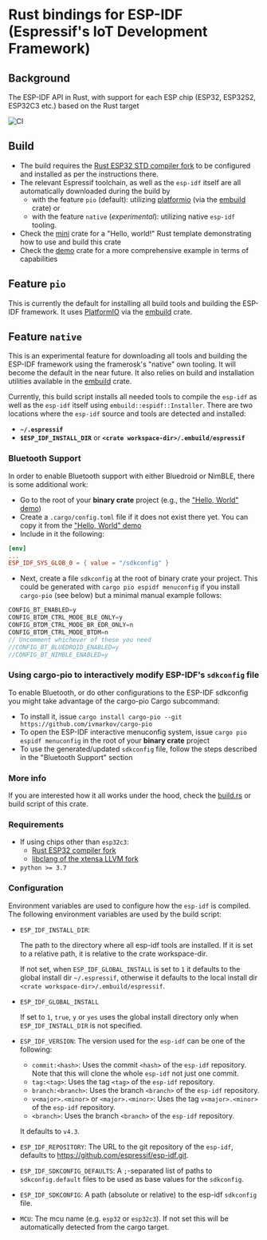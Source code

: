 # Rust bindings for ESP-IDF (Espressif's IoT Development Framework)

## Background

The ESP-IDF API in Rust, with support for each ESP chip (ESP32, ESP32S2, ESP32C3 etc.) based on the Rust target

![CI](https://github.com/esp-rs/esp-idf-sys/actions/workflows/ci.yml/badge.svg)

## Build

- The build requires the [Rust ESP32 STD compiler fork](https://github.com/esp-rs/rust) to be configured and installed as per the instructions there.
- The relevant Espressif toolchain, as well as the `esp-idf` itself are all automatically
  downloaded during the build by
    - with the feature `pio` (default): utilizing [platformio](https://platformio.org/) (via
        the [embuild](https://github.com/ivmarkov/embuild) crate) or
    - with the feature `native` (*experimental*): utilizing native `esp-idf` tooling.
- Check the [mini](https://github.com/ivmarkov/rust-esp32-std-mini) crate for a "Hello, world!" Rust template demonstrating how to use and build this crate
- Check the [demo](https://github.com/ivmarkov/rust-esp32-std-demo) crate for a more comprehensive example in terms of capabilities

## Feature `pio`
This is currently the default for installing all build tools and building the ESP-IDF framework. It uses [PlatformIO](https://platformio.org/) via the
[embuild](https://github.com/ivmarkov/embuild) crate.

## Feature `native`
This is an experimental feature for downloading all tools and building the ESP-IDF framework using the framerosk's "native" own tooling.
It will become the default in the near future.
It also relies on build and installation utilities available in the [embuild](https://github.com/ivmarkov/embuild) crate.

Currently, this build script installs all needed tools to compile the `esp-idf` as well as
the `esp-idf` itself using `embuild::espidf::Installer`.  There are two locations where
the `esp-idf` source and tools are detected and installed:

- **`~/.espressif`**
- **`$ESP_IDF_INSTALL_DIR`** or **`<crate workspace-dir>/.embuild/espressif`**

### Bluetooth Support

In order to enable Bluetooth support with either Bluedroid or NimBLE, there is some additional work:
* Go to the root of your **binary crate** project (e.g., the ["Hello, World" demo](https://github.com/ivmarkov/rust-esp32-std-hello))
* Create a `.cargo/config.toml` file if it does not exist there yet. You can copy it from the ["Hello, World" demo](https://github.com/ivmarkov/rust-esp32-std-hello)
* Include in it the following:
```toml
[env]
...
ESP_IDF_SYS_GLOB_0 = { value = "/sdkconfig" }
```
* Next, create a file `sdkconfig` at the root of binary crate your project. This could be generated with `cargo pio espidf menuconfig` if you install `cargo-pio` (see below) but a minimal manual example follows:
```c
CONFIG_BT_ENABLED=y
CONFIG_BTDM_CTRL_MODE_BLE_ONLY=y
CONFIG_BTDM_CTRL_MODE_BR_EDR_ONLY=n
CONFIG_BTDM_CTRL_MODE_BTDM=n
// Uncomment whichever of these you need
//CONFIG_BT_BLUEDROID_ENABLED=y
//CONFIG_BT_NIMBLE_ENABLED=y
```

### Using cargo-pio to interactively modify ESP-IDF's `sdkconfig` file

To enable Bluetooth, or do other configurations to the ESP-IDF sdkconfig you might take advantage of the cargo-pio Cargo subcommand:
* To install it, issue `cargo install cargo-pio --git https://github.com/ivmarkov/cargo-pio`
* To open the ESP-IDF interactive menuconfig system, issue `cargo pio espidf menuconfig` in the root of your **binary crate** project
* To use the generated/updated `sdkconfig` file, follow the steps described in the "Bluetooth Support" section

### More info

If you are interested how it all works under the hood, check the [build.rs](build/build.rs)
or build script of this crate.

### Requirements
- If using chips other than `esp32c3`:
    - [Rust ESP32 compiler fork](https://github.com/esp-rs/rust)
    - [libclang of the xtensa LLVM fork](https://github.com/espressif/llvm-project/releases)
- `python >= 3.7`

### Configuration
Environment variables are used to configure how the `esp-idf` is compiled.
The following environment variables are used by the build script:

- `ESP_IDF_INSTALL_DIR`:

    The path to the directory where all esp-idf tools are installed. If it is set to a
    relative path, it is relative to the crate workspace-dir.

    If not set, when `ESP_IDF_GLOBAL_INSTALL` is set to `1` it defaults to the global
    install dir `~/.espressif`, otherwise it defaults to the local install dir `<crate
    workspace-dir>/.embuild/espressif`.

- `ESP_IDF_GLOBAL_INSTALL`

    If set to `1`, `true`, `y` or `yes` uses the global install directory only when `ESP_IDF_INSTALL_DIR` is not specified.

- `ESP_IDF_VERSION`:
  The version used for the `esp-idf` can be one of the following:
  - `commit:<hash>`: Uses the commit `<hash>` of the `esp-idf` repository.
                     Note that this will clone the whole `esp-idf` not just one commit.
  - `tag:<tag>`: Uses the tag `<tag>` of the `esp-idf` repository.
  - `branch:<branch>`: Uses the branch `<branch>` of the `esp-idf` repository.
  - `v<major>.<minor>` or `<major>.<minor>`: Uses the tag `v<major>.<minor>` of the `esp-idf` repository.
  - `<branch>`: Uses the branch `<branch>` of the `esp-idf` repository.

  It defaults to `v4.3`.
- `ESP_IDF_REPOSITORY`: The URL to the git repository of the `esp-idf`, defaults to <https://github.com/espressif/esp-idf.git>.
- `ESP_IDF_SDKCONFIG_DEFAULTS`: A `;`-separated list of paths to `sdkconfig.default` files to be used as base
                                values for the `sdkconfig`.
- `ESP_IDF_SDKCONFIG`: A path (absolute or relative) to the esp-idf `sdkconfig` file.
- `MCU`: The mcu name (e.g. `esp32` or `esp32c3`). If not set this will be automatically
         detected from the cargo target.
